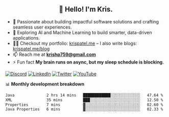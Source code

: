 <h2 align="center">👋 Hello! I'm Kris.</h2>

- 🚀 Passionate about building impactful software solutions and crafting seamless user experiences.<br>
- 🤖 Exploring AI and Machine Learning to build smarter, data-driven applications.<br>
- 👨‍💻 Checkout my portfolio: [krispatel.me](https://krispatel.me) – I also write blogs: [krispatel.me/blog](https://krispatel.me/blog)
- 📫 Reach me at **krishp759@gmail.com**<br>
- ⚡ Fun fact **My brain runs on async, but my sleep schedule is blocking.**

[![Discord](https://img.shields.io/badge/discord-36393e?style=for-the-badge&logo=discord&logoColor=#5865F2)](https://discord.gg/684004012210651146)
[![LinkedIn](https://img.shields.io/badge/linkedin-0072b1?style=for-the-badge&logo=linkedin&logoColor=#0A66C2)](linkedin.com/in/kris-patel-985158250/)
[![Twitter](https://img.shields.io/badge/Twitter-1DA1F2?style=for-the-badge&logo=twitter&logoColor=white)](https://twitter.com/Kris__Logan)
[![YouTube](https://img.shields.io/badge/YouTube-FF0000?style=for-the-badge&logo=youtube&logoColor=white)](https://youtube.com/@krisgenics4404) 

📊 **Monthly development breakdown**
<!--START_SECTION:waka-->

```txt
Java              2 hrs 14 mins   ████████████░░░░░░░░░░░░░   47.64 %
XML               35 mins         ███░░░░░░░░░░░░░░░░░░░░░░   12.50 %
Properties        7 mins          ▓░░░░░░░░░░░░░░░░░░░░░░░░   02.60 %
Java Properties   6 mins          ▓░░░░░░░░░░░░░░░░░░░░░░░░   02.33 %
```

<!--END_SECTION:waka-->
